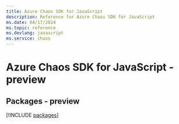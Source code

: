 ```yaml
---
title: Azure Chaos SDK for JavaScript
description: Reference for Azure Chaos SDK for JavaScript
ms.date: 04/17/2024
ms.topic: reference
ms.devlang: javascript
ms.service: chaos
---
```

# Azure Chaos SDK for JavaScript - preview
## Packages - preview
[!INCLUDE [packages](chaos-index.md)]